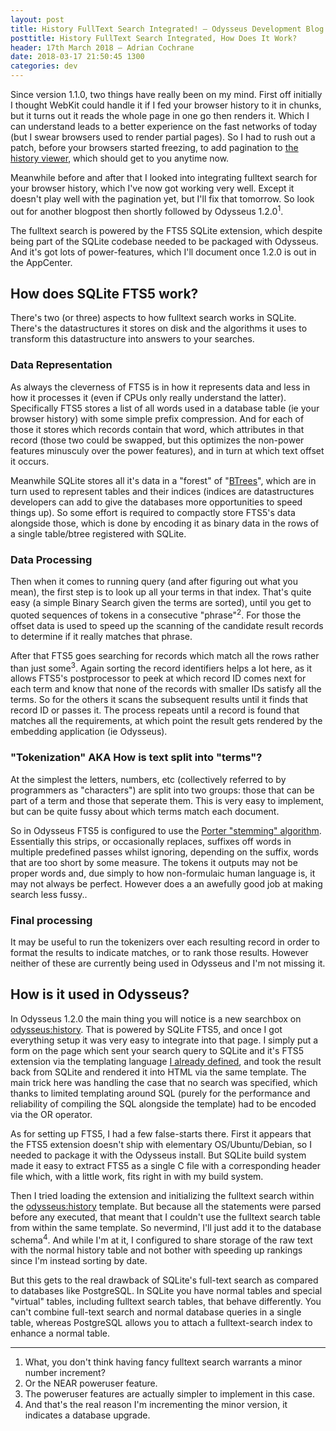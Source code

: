 ```yaml
---
layout: post
title: History FullText Search Integrated! — Odysseus Development Blog
posttitle: History FullText Search Integrated, How Does It Work?
header: 17th March 2018 — Adrian Cochrane
date: 2018-03-17 21:50:45 1300
categories: dev
---
```


Since version 1.1.0, two things have really been on my mind. First off initially I thought WebKit could handle it if I fed your browser history to it in chunks, but it turns out it reads the whole page in one go then renders it. Which I can understand leads to a better experience on the fast networks of today (but I swear browsers used to render partial pages). So I had to rush out a patch, before your browsers started freezing, to add pagination to [the history viewer](odysseus:history), which should get to you anytime now.

Meanwhile before and after that I looked into integrating fulltext search for your browser history, which I've now got working very well. Except it doesn't play well with the pagination yet, but I'll fix that tomorrow. So look out for another blogpost then shortly followed by Odysseus 1.2.0<sup title="What, you don't think having fancy fulltext search warrants a minor number increment?">1</sup>.

The fulltext search is powered by the FTS5 SQLite extension, which despite being part of the SQLite codebase needed to be packaged with Odysseus. And it's got lots of power-features, which I'll document once 1.2.0 is out in the AppCenter.

## How does SQLite FTS5 work?

There's two (or three) aspects to how fulltext search works in SQLite. There's the datastructures it stores on disk and the algorithms it uses to transform this datastructure into answers to your searches.

### Data Representation
As always the cleverness of FTS5 is in how it represents data and less in how it processes it (even if CPUs only really understand the latter). Specifically FTS5 stores a list of all words used in a database table (ie your browser history) with some simple prefix compression. And for each of those it stores which records contain that word, which attributes in that record (those two could be swapped, but this optimizes the non-power features minusculy over the power features), and in turn at which text offset it occurs. 

Meanwhile SQLite stores all it's data in a "forest" of "[BTrees](https://www.cs.usfca.edu/~galles/visualization/BTree.html)", which are in turn used to represent tables and their indices (indices are datastructures developers can add to give the databases more opportunities to speed things up). So some effort is required to compactly store FTS5's data alongside those, which is done by encoding it as binary data in the rows of a single table/btree registered with SQLite.

### Data Processing
Then when it comes to running query (and after figuring out what you mean), the first step is to look up all your terms in that index. That's quite easy (a simple Binary Search given the terms are sorted), until you get to quoted sequences of tokens in a consecutive "phrase"<sup title="Or the NEAR poweruser feature.">2</sup>. For those the offset data is used to speed up the scanning of the candidate result records to determine if it really matches that phrase.

After that FTS5 goes searching for records which match all the rows rather than just some<sup title="The poweruser features are actually simpler to implement in this case.">3</sup>. Again sorting the record identifiers helps a lot here, as it allows FTS5's postprocessor to peek at which record ID comes next for each term and know that none of the records with smaller IDs satisfy all the terms. So for the others it scans the subsequent results until it finds that record ID or passes it. The process repeats until a record is found that matches all the requirements, at which point the result gets rendered by the embedding application (ie Odysseus).

### "Tokenization" AKA How is text split into "terms"?

At the simplest the letters, numbers, etc (collectively referred to by programmers as "characters") are split into two groups: those that can be part of a term and those that seperate them. This is very easy to implement, but can be quite fussy about which terms match each document.

So in Odysseus FTS5 is configured to use the [Porter "stemming" algorithm](https://tartarus.org/martin/PorterStemmer/def.txt). Essentially this strips, or occasionally replaces, suffixes off words in multiple predefined passes whilst ignoring, depending on the suffix, words that are too short by some measure. The tokens it outputs may not be proper words and, due simply to how non-formulaic human language is, it may not always be perfect. However does a an awefully good job at making search less fussy..

### Final processing

It may be useful to run the tokenizers over each resulting record in order to format the results to indicate matches, or to rank those results. However neither of these are currently being used in Odysseus and I'm not missing it.

## How is it used in Odysseus?

In Odysseus 1.2.0 the main thing you will notice is a new searchbox on [odysseus:history](odysseus:history). That is powered by SQLite FTS5, and once I got everything setup it was very easy to integrate into that page. I simply put a form on the page which sent your search query to SQLite and it's FTS5 extension via the templating language [I already defined](https://alcinnz.github.io/Odysseus/architecture/2017/07/22/prosody.html), and took the result back from SQLite and rendered it into HTML via the same template. The main trick here was handling the case that no search was specified, which thanks to limited templating around SQL (purely for the performance and reliability of compiling the SQL alongside the template) had to be encoded via the OR operator.

As for setting up FTS5, I had a few false-starts there. First it appears that the FTS5 extension doesn't ship with elementary OS/Ubuntu/Debian, so I needed to package it with the Odysseus install. But SQLite build system made it easy to extract FTS5 as a single C file with a corresponding header file which, with a little work, fits right in with my build system.

Then I tried loading the extension and initializing the fulltext search within the [odysseus:history](odysseus:history) template. But because all the statements were parsed before any executed, that meant that I couldn't use the fulltext search table from within the same template. So nevermind, I'll just add it to the database schema<sup title="And that's the real reason I'm incrementing the minor version, it indicates a database upgrade.">4</sup>. And while I'm at it, I configured to share storage of the raw text with the normal history table and not bother with speeding up rankings since I'm instead sorting by date.

But this gets to the real drawback of SQLite's full-text search as compared to databases like PostgreSQL. In SQLite you have normal tables and special "virtual" tables, including fulltext search tables, that behave differently. You can't combine full-text search and normal database queries in a single table, whereas PostgreSQL allows you to attach a fulltext-search index to enhance a normal table.

---

1. What, you don't think having fancy fulltext search warrants a minor number increment?
2. Or the NEAR poweruser feature.
3. The poweruser features are actually simpler to implement in this case.
4. And that's the real reason I'm incrementing the minor version, it indicates a database upgrade.
